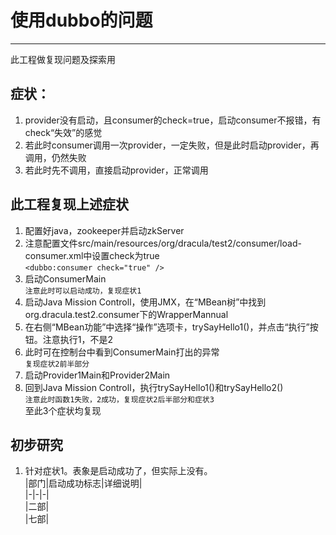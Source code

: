 # 使用dubbo的问题

---

此工程做复现问题及探索用

## 症状：  
1. provider没有启动，且consumer的check=true，启动consumer不报错，有check“失效”的感觉
1. 若此时consumer调用一次provider，一定失败，但是此时启动provider，再调用，仍然失败
1. 若此时先不调用，直接启动provider，正常调用

## 此工程复现上述症状
1. 配置好java，zookeeper并启动zkServer
1. 注意配置文件src/main/resources/org/dracula/test2/consumer/load-consumer.xml中设置check为true  
```<dubbo:consumer check="true" />```
1. 启动ConsumerMain  
```注意此时可以启动成功，复现症状1```
1. 启动Java Mission Controll，使用JMX，在“MBean树”中找到org.dracula.test2.consumer下的WrapperMannual
1. 在右侧“MBean功能”中选择“操作”选项卡，trySayHello1()，并点击“执行”按钮。注意执行1，不是2
1. 此时可在控制台中看到ConsumerMain打出的异常  
```复现症状2前半部分```
1. 启动Provider1Main和Provider2Main
1. 回到Java Mission Controll，执行trySayHello1()和trySayHello2()  
```注意此时函数1失败，2成功，复现症状2后半部分和症状3```  
至此3个症状均复现

## 初步研究
1. 针对症状1。表象是启动成功了，但实际上没有。  
|部门|启动成功标志|详细说明|  
|-|-|-|  
|二部|  
|七部|  
